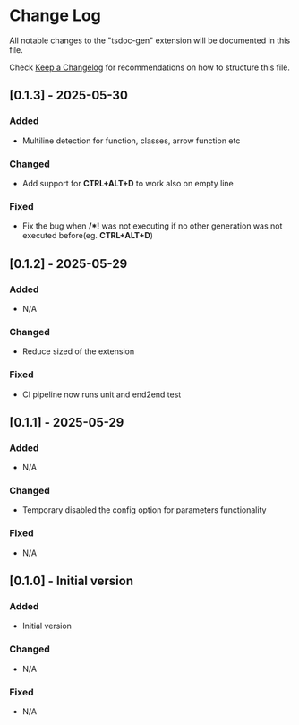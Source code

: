 # Change Log

All notable changes to the "tsdoc-gen" extension will be documented in this file.

Check [Keep a Changelog](http://keepachangelog.com/) for recommendations on how to structure this file.

## [0.1.3] - 2025-05-30

### Added

- Multiline detection for function, classes, arrow function etc

### Changed

- Add support for **CTRL+ALT+D** to work also on empty line

### Fixed

- Fix the bug when **/\*!** was not executing if no other generation was not executed before(eg. **CTRL+ALT+D**)

## [0.1.2] - 2025-05-29

### Added

- N/A

### Changed

- Reduce sized of the extension

### Fixed

- CI pipeline now runs unit and end2end test

## [0.1.1] - 2025-05-29

### Added

- N/A

### Changed

- Temporary disabled the config option for parameters functionality

### Fixed

- N/A

## [0.1.0] - Initial version

### Added

- Initial version

### Changed

- N/A

### Fixed

- N/A
